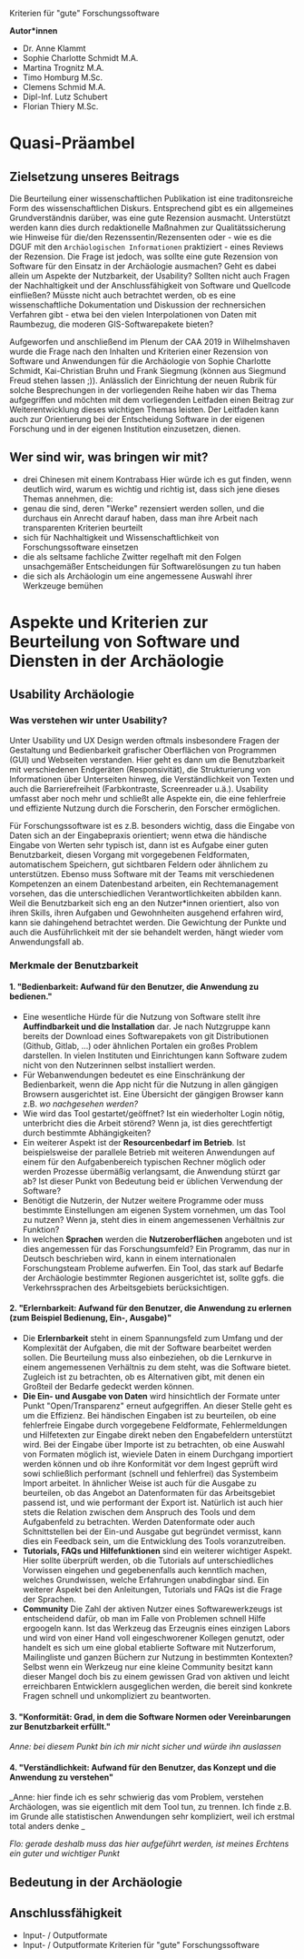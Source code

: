 ﻿Kriterien für "gute" Forschungssoftware

**Autor*innen**

* Dr. Anne Klammt
* Sophie Charlotte Schmidt M.A.
* Martina Trognitz M.A.
* Timo Homburg M.Sc.
* Clemens Schmid M.A.
* Dipl-Inf. Lutz Schubert
* Florian Thiery M.Sc.

# Quasi-Präambel

## Zielsetzung unseres Beitrags

Die Beurteilung einer wissenschaftlichen Publikation ist eine traditonsreiche Form des wissenschaftlichen Diskurs. Entsprechend gibt es ein allgemeines Grundverständnis darüber, was eine gute Rezension ausmacht. Unterstützt werden kann dies durch redaktionelle Maßnahmen zur Qualitätssicherung wie Hinweise für die/den Rezenssentin/Rezensenten oder - wie es die DGUF mit den `Archäologischen Informationen` praktiziert - eines Reviews der Rezension. Die Frage ist jedoch, was sollte eine gute Rezension von Software für den Einsatz in der Archäologie ausmachen? Geht es dabei allein um Aspekte der Nutzbarkeit, der Usability? Sollten nicht auch Fragen der Nachhaltigkeit und der Anschlussfähigkeit von Software und Quellcode einfließen? Müsste nicht auch betrachtet werden, ob es eine wissenschaftliche Dokumentation und Diskussion der rechnersichen Verfahren gibt - etwa bei den vielen Interpolationen von Daten mit Raumbezug, die moderen GIS-Softwarepakete bieten?

Aufgeworfen und anschließend im Plenum der CAA 2019 in Wilhelmshaven wurde die Frage nach den Inhalten und Kriterien einer Rezension von Software und Anwendungen für die Archäologie von Sophie Charlotte Schmidt, Kai-Christian Bruhn und Frank Siegmung (können aus Siegmund Freud stehen lassen ;)). Anlässlich der Einrichtung der neuen Rubrik für solche Besprechungen in der vorliegenden Reihe haben wir das Thema aufgegriffen und möchten mit dem vorliegenden Leitfaden einen Beitrag zur Weiterentwicklung dieses wichtigen Themas leisten. Der Leitfaden kann auch zur Orientierung bei der Entscheidung Software in der eigenen Forschung und in der eigenen Institution einzusetzen, dienen.

## Wer sind wir, was bringen wir mit?
- drei Chinesen mit einem Kontrabass
Hier würde ich es gut finden, wenn deutlich wird, warum es wichtig und richtig ist, dass sich jene dieses Themas annehmen, die:
- genau die sind, deren "Werke" rezensiert werden sollen, und die durchaus ein Anrecht darauf haben, dass man ihre Arbeit nach transparenten Kriterien beurteilt
- sich für Nachhaltigkeit und Wissenschaftlichkeit von Forschungssoftware einsetzen
- die als seltsame fachliche Zwitter regelhaft mit den Folgen unsachgemäßer Entscheidungen für Softwarelösungen zu tun haben
- die sich als Archäologin um eine angemessene Auswahl ihrer Werkzeuge bemühen

# Aspekte und Kriterien zur Beurteilung von Software und Diensten in der Archäologie

## Usability Archäologie

### Was verstehen wir unter Usability?

Unter Usability und UX Design werden oftmals insbesondere Fragen der Gestaltung und Bedienbarkeit grafischer Oberflächen von Programmen (GUI) und Webseiten verstanden. Hier geht es dann um die Benutzbarkeit mit verschiedenen Endgeräten (Responsivität), die Strukturierung von Informationen über Unterseiten hinweg, die Verständlichkeit von Texten und auch die Barrierefreiheit (Farbkontraste, Screenreader u.ä.). Usability umfasst aber noch mehr und schließt alle Aspekte ein, die eine fehlerfreie und effiziente Nutzung durch die Forscherin, den Forscher ermöglichen.

Für Forschungssoftware ist es z.B. besonders wichtig, dass die Eingabe von Daten sich an der Eingabepraxis orientiert; wenn etwa die händische Eingabe von Werten sehr typisch ist, dann ist es Aufgabe einer guten Benutzbarkeit, diesen Vorgang mit vorgegebenen Feldformaten, automatischem Speichern, gut sichtbaren Feldern oder ähnlichem zu unterstützen. Ebenso muss Software mit der Teams mit verschiedenen Kompetenzen an einem Datenbestand arbeiten, ein Rechtemanagement vorsehen, das die unterschiedlichen Verantwortlichkeiten abbilden kann. Weil die Benutzbarkeit sich eng an den Nutzer\*innen orientiert, also von ihren Skills, ihren Aufgaben und Gewohnheiten ausgehend erfahren wird, kann sie dahingehend betrachtet werden. Die Gewichtung der Punkte und auch die Ausführlichkeit mit der sie behandelt werden, hängt wieder vom Anwendungsfall ab.

### Merkmale der Benutzbarkeit
<!--hier als erster Anfang von Wikipedia ISO/IEC 9126 ausgegangen, und versucht auszuformulieren -->
#### 1. "Bedienbarkeit: Aufwand für den Benutzer, die Anwendung zu bedienen."
- Eine wesentliche Hürde für die Nutzung von Software stellt ihre __Auffindbarkeit und die Installation__ dar. Je nach Nutzgruppe kann bereits der Download eines Softwarepakets von git Distributionen (Github, Gitlab, ...) oder ähnlichen Portalen ein großes Problem darstellen. In vielen Instituten und Einrichtungen kann Software zudem nicht von den Nutzerinnen selbst installiert werden.
- Für Webanwendungen bedeutet es eine Einschränkung der Bedienbarkeit, wenn die App nicht für die Nutzung in allen gängigen Browsern ausgerichtet ist. Eine Übersicht der gängigen Browser kann z.B. _wo nachgesehen werden?_
- Wie wird das Tool gestartet/geöffnet? Ist ein wiederholter Login nötig, unterbricht dies die Arbeit störend? Wenn ja, ist dies gerechtfertigt durch bestimmte Abhängigkeiten?
- Ein weiterer Aspekt ist der __Resourcenbedarf im Betrieb__. Ist beispielsweise der parallele Betrieb mit weiteren Anwendungen auf einem für den Aufgabenbereich typischen Rechner möglich oder werden Prozesse übermäßig verlangsamt, die Anwendung stürzt gar ab? Ist dieser Punkt von Bedeutung beid er üblichen Verwendung der Software?
- Benötigt die Nutzerin, der Nutzer weitere Programme oder muss bestimmte Einstellungen am eigenen System vornehmen, um das Tool zu nutzen? Wenn ja, steht dies in einem angemessenen Verhältnis zur Funktion?
- In welchen __Sprachen__ werden die __Nutzeroberflächen__  angeboten und ist dies angemessen für das Forschungsumfeld? Ein Programm, das nur in Deutsch beschrieben wird, kann in einem internationalen Forschungsteam Probleme aufwerfen. Ein Tool, das stark auf Bedarfe der Archäologie bestimmter Regionen ausgerichtet ist, sollte ggfs. die Verkehrssprachen des Arbeitsgebiets berücksichtigen.

#### 2. "Erlernbarkeit: Aufwand für den Benutzer, die Anwendung zu erlernen (zum Beispiel Bedienung, Ein-, Ausgabe)"

- Die  __Erlernbarkeit__ steht  in einem Spannungsfeld zum Umfang und der Komplexität der Aufgaben, die  mit der Software bearbeitet werden sollen. Die Beurteilung muss also einbeziehen, ob die Lernkurve in einem angemessenen Verhältnis zu dem steht, was die Software bietet. Zugleich ist zu betrachten, ob es Alternativen gibt, mit denen ein Großteil der Bedarfe gedeckt werden können.
- __Die Ein- und Ausgabe von Daten__ wird hinsichtlich der Formate unter Punkt "Open/Transparenz" erneut aufgegriffen. An dieser Stelle geht es um die Effizienz. Bei händischen Eingaben ist zu beurteilen, ob eine fehlerfreie Eingabe durch vorgegebene Feldformate, Fehlermeldungen und Hilfetexten zur Eingabe direkt neben den Engabefeldern unterstützt wird. Bei der Eingabe über Importe ist zu betrachten, ob eine Auswahl von Formaten möglich ist, wieviele Daten in einem Durchgang importiert werden können und ob ihre Konformität vor dem Ingest geprüft wird sowi schließlich  performant (schnell und fehlerfrei) das Systembeim Import arbeitet. In ähnlicher Weise ist auch für die Ausgabe zu beurteilen, ob das Angebot an Datenformaten für das Arbeitsgebiet passend ist, und wie performant der Export ist. Natürlich ist auch hier stets die Relation zwischen dem Anspruch des Tools und dem Aufgabenfeld zu betrachten. Werden Datenformate oder auch Schnittstellen bei der Ein-und Ausgabe gut begründet vermisst, kann dies ein Feedback sein, um die Entwicklung des Tools voranzutreiben.
- __Tutorials, FAQs und Hilfefunktionen__ sind ein weiterer wichtiger Aspekt. Hier sollte überprüft werden, ob die Tutorials auf unterschiedliches Vorwissen eingehen und gegebenenfalls auch kenntlich machen, welches Grundwissen, welche Erfahrungen unabdingbar sind. Ein weiterer Aspekt bei den Anleitungen, Tutorials und FAQs ist die Frage der Sprachen.
- __Community__ Die Zahl der aktiven Nutzer eines Softwarewerkzeugs ist entscheidend dafür, ob man im Falle von Problemen schnell Hilfe ergoogeln kann. Ist das Werkzeug das Erzeugnis eines einzigen Labors und wird von einer Hand voll eingeschworener Kollegen genutzt, oder handelt es sich um eine global etablierte Software mit Nutzerforum, Mailingliste und ganzen Büchern zur Nutzung in bestimmten Kontexten? Selbst wenn ein Werkzeug nur eine kleine Community besitzt kann dieser Mangel doch bis zu einem gewissen Grad von aktiven und leicht erreichbaren Entwicklern ausgeglichen werden, die bereit sind konkrete Fragen schnell und unkompliziert zu beantworten.

#### 3. "Konformität: Grad, in dem die Software Normen oder Vereinbarungen zur Benutzbarkeit erfüllt."
_Anne: bei diesem Punkt bin ich mir nicht sicher und würde ihn auslassen_

#### 4. "Verständlichkeit: Aufwand für den Benutzer, das Konzept und die Anwendung zu verstehen"

_Anne: hier finde ich es sehr schwierig das vom Problem, verstehen Archäologen, was sie eigentlich mit dem Tool tun, zu trennen. Ich finde z.B. im Grunde alle statistischen Anwendungen sehr kompliziert, weil ich erstmal total anders denke _

_Flo: gerade deshalb muss das hier aufgeführt werden, ist meines Erchtens ein guter und wichtiger Punkt_

## Bedeutung in der Archäologie

## Anschlussfähigkeit
- Input- / Outputformate
- Input- / Outputformate
Kriterien für "gute" Forschungssoftware
